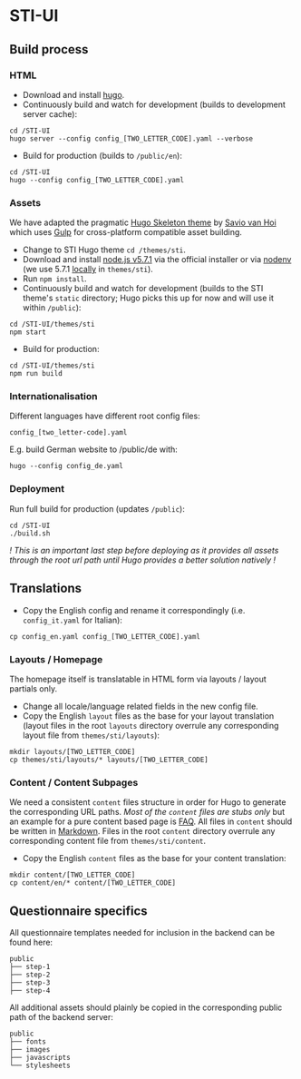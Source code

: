 # STI-UI

## Build process

### HTML

+ Download and install [hugo](https://github.com/spf13/hugo/releases).
+ Continuously build and watch for development (builds to development server
  cache):
```
cd /STI-UI
hugo server --config config_[TWO_LETTER_CODE].yaml --verbose
```
+ Build for production (builds to `/public/en`):
```
cd /STI-UI
hugo --config config_[TWO_LETTER_CODE].yaml
```

### Assets

We have adapted the pragmatic [Hugo Skeleton theme](https://github.com/saviomuc/hugo-skeleton) by [Savio van Hoi](https://github.com/saviomuc) which uses [Gulp](http://gulpjs.com) for cross-platform compatible asset building.

+ Change to STI Hugo theme `cd /themes/sti`.
+ Download and install [node.js v5.7.1](https://nodejs.org/download/release/v5.7.1/) via the official installer or via [nodenv](https://github.com/nodenv/nodenv) (we use 5.7.1 [locally](https://github.com/nodenv/nodenv#nodenv-local) in `themes/sti`).
+ Run `npm install`.
+ Continuously build and watch for development (builds to the STI theme's
  `static` directory; Hugo picks this up for now and will use it within `/public`):
```
cd /STI-UI/themes/sti
npm start
```
+ Build for production:
```
cd /STI-UI/themes/sti
npm run build
```

### Internationalisation

Different languages have different root config files:
```
config_[two_letter-code].yaml
```

E.g. build German website to /public/de with:
```
hugo --config config_de.yaml
```

### Deployment

Run full build for production (updates `/public`):

```
cd /STI-UI
./build.sh
```

*! This is an important last step before deploying as it provides all assets through the root url path until Hugo provides a better solution natively !*

## Translations

+ Copy the English config and rename it correspondingly (i.e. `config_it.yaml` for Italian):
```
cp config_en.yaml config_[TWO_LETTER_CODE].yaml
```

### Layouts / Homepage

The homepage itself is translatable in HTML form via layouts / layout partials only.

+ Change all locale/language related fields in the new config file.
+ Copy the English `layout` files as the base for your layout translation (layout files in the root `layouts` directory overrule any corresponding layout file from `themes/sti/layouts`):
```
mkdir layouts/[TWO_LETTER_CODE]
cp themes/sti/layouts/* layouts/[TWO_LETTER_CODE]
```

### Content / Content Subpages

We need a consistent `content` files structure in order for Hugo to generate the corresponding URL paths. *Most of the `content` files are stubs only* but an example for a pure content based page is [FAQ](https://github.com/Netzfreiheit/STI-UI/blob/master/content/en/faq/index.md).
All files in `content` should be written in [Markdown](https://en.wikipedia.org/wiki/MarkdownContent).
Files in the root `content` directory overrule any corresponding content file from `themes/sti/content`.
+ Copy the English `content` files as the base for your content translation:
```
mkdir content/[TWO_LETTER_CODE]
cp content/en/* content/[TWO_LETTER_CODE]
```

## Questionnaire specifics

All questionnaire templates needed for inclusion in the backend can be found here:

```
public
├── step-1
├── step-2
├── step-3
├── step-4
```

All additional assets should plainly be copied in the corresponding public path
of the backend server:

```
public
├── fonts
├── images
├── javascripts
└── stylesheets
```
